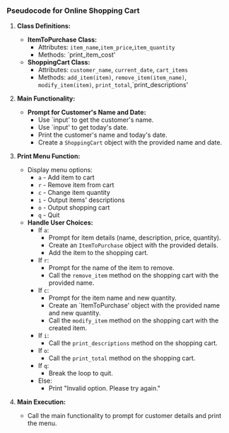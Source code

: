 ### Pseudocode for Online Shopping Cart

1. **Class Definitions:**
   - **ItemToPurchase Class:**
     - Attributes: `item_name`,`item_price`,`item_quantity`
     - Methods: `print_item_cost'
   - **ShoppingCart Class:**
     - Attributes: `customer_name`, `current_date`, `cart_items`
     - Methods: `add_item(item)`, `remove_item(item_name)`, `modify_item(item)`, `print_total`,`print_descriptions'

2. **Main Functionality:**
   - **Prompt for Customer's Name and Date:**
     - Use `input' to get the customer's name.
     - Use `input' to get today's date.
     - Print the customer's name and today's date.
     - Create a `ShoppingCart` object with the provided name and date.

3. **Print Menu Function:**
   - Display menu options:
     - `a` - Add item to cart
     - `r` - Remove item from cart
     - `c` - Change item quantity
     - `i` - Output items' descriptions
     - `o` - Output shopping cart
     - `q` - Quit
   - **Handle User Choices:**
     - If `a`:
       - Prompt for item details (name, description, price, quantity).
       - Create an `ItemToPurchase` object with the provided details.
       - Add the item to the shopping cart.
     - If `r`:
       - Prompt for the name of the item to remove.
       - Call the `remove_item` method on the shopping cart with the provided name.
     - If `c`:
       - Prompt for the item name and new quantity.
       - Create an `ItemToPurchase' object with the provided name and new quantity.
       - Call the `modify_item` method on the shopping cart with the created item.
     - If `i`:
       - Call the `print_descriptions` method on the shopping cart.
     - If `o`:
       - Call the `print_total` method on the shopping cart.
     - If `q`:
       - Break the loop to quit.
     - Else:
       - Print "Invalid option. Please try again."

4. **Main Execution:**
   - Call the main functionality to prompt for customer details and print the menu.